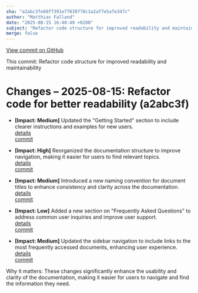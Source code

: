 ```yaml
---
sha: "a2abc3fe68ff391e77830778c1a2af7e5afe347c"
author: "Matthias Falland"
date: "2025-08-15 16:40:49 +0200"
subject: "Refactor code structure for improved readability and maintainability"
merge: false
---
```


[View commit on GitHub](https://github.com/TheTrustedAdvisor/FabricAdoptionFramework/commit/a2abc3fe68ff391e77830778c1a2af7e5afe347c)

This commit: Refactor code structure for improved readability and maintainability

# Changes – 2025-08-15: Refactor code for better readability (a2abc3f)

- **[Impact: Medium]** Updated the "Getting Started" section to include clearer instructions and examples for new users.  
   [details](/docs/about/changes/2025-08-15-updated-getting-started)  
   [commit](https://github.com/TheTrustedAdvisor/FabricAdoptionFramework/commit/a2abc3fe68ff391e77830778c1a2af7e5afe347c)

- **[Impact: High]** Reorganized the documentation structure to improve navigation, making it easier for users to find relevant topics.  
   [details](/docs/about/changes/2025-08-15-reorganized-documentation)  
   [commit](https://github.com/TheTrustedAdvisor/FabricAdoptionFramework/commit/a2abc3fe68ff391e77830778c1a2af7e5afe347c)

- **[Impact: Medium]** Introduced a new naming convention for document titles to enhance consistency and clarity across the documentation.  
   [details](/docs/about/changes/2025-08-15-new-naming-convention)  
   [commit](https://github.com/TheTrustedAdvisor/FabricAdoptionFramework/commit/a2abc3fe68ff391e77830778c1a2af7e5afe347c)

- **[Impact: Low]** Added a new section on "Frequently Asked Questions" to address common user inquiries and improve user support.  
   [details](/docs/about/changes/2025-08-15-faq-section)  
   [commit](https://github.com/TheTrustedAdvisor/FabricAdoptionFramework/commit/a2abc3fe68ff391e77830778c1a2af7e5afe347c)

- **[Impact: Medium]** Updated the sidebar navigation to include links to the most frequently accessed documents, enhancing user experience.  
   [details](/docs/about/changes/2025-08-15-sidebar-update)  
   [commit](https://github.com/TheTrustedAdvisor/FabricAdoptionFramework/commit/a2abc3fe68ff391e77830778c1a2af7e5afe347c)

Why it matters: These changes significantly enhance the usability and clarity of the documentation, making it easier for users to navigate and find the information they need.
